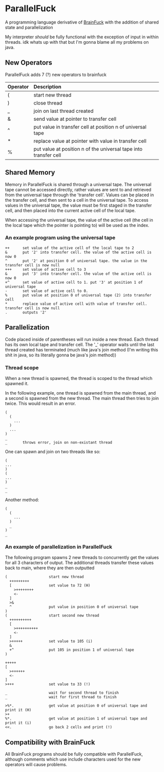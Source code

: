 # ParallelFuck

A programming language derivative of [BrainFuck](https://en.wikipedia.org/wiki/Brainfuck) with the addition of shared state and parallelization

My interpreter _should_ be fully functional with the exception of input in within threads. idk whats up with that but I'm gonna blame all my problems on java.

## New Operators

ParallelFuck adds 7 (?) new operators to brainfuck

|Operator|Description|
|:-|:-|
|(|start new thread|
|)|close thread|
|_|join on last thread created|
|&|send value at pointer to transfer cell| 
|^|put value in transfer cell at position n of universal tape|
|*|replace value at pointer with value in transfer cell|
|%|put value at position n of the universal tape into transfer cell|

## Shared Memory 

Memory in ParallelFuck is shared through a universal tape. The universal tape 
cannot be accessed directly, rather values are sent to and retrieved from the 
universal tape through the 'transfer cell'. Values can be placed in the transfer 
cell, and then sent to a cell in the universal tape. To access values in the 
universal tape, the value must be first staged in the transfer cell, and then
placed into the current active cell of the local tape.

When accessing the universal tape, the value of the active cell (the cell in the 
local tape which the pointer is pointing to) will be used as the index.

### An example program using the universal tape

```
++      set value of the active cell of the local tape to 2
&       put '2' into transfer cell. the value of the active cell is now 0
^       put '2' at position 0 of universal tape. the value in the transfer cell is now null 
+++     set value of active cell to 3
&       put '3' into transfer cell. the value of the active cell is now 0
+^      set value of active cell to 1. put '3' at position 1 of universal tape
-       set value of active cell to 0.
%       put value at position 0 of universal tape (2) into transfer cell
*       replace value of active cell with value of transfer cell. transfer cell is now null
.       outputs '2'
```

## Parallelization

Code placed inside of parentheses will run inside a new thread. Each thread has 
its own local tape and transfer cell. The '_' operator waits until the last thread 
created has terminated (much like java's join method (I'm writing this shit in java, 
so its literally gonna be java's join method))

### Thread scope

When a new thread is spawned, the thread is scoped to the thread which spawned it.

In the following example, one thread is spawned from the main thread, and a second is 
spawned from the new thread. The main thread then tries to join twice. This would result
in an error. 

```
(
  (
    ...
  )
  ...
)
_
_       throws error, join on non-existant thread
```

One can spawn and join on two threads like so:

```
(
...
)
(
...
)
_
_
```

Another method:

```
(
  (
    ...
  )
  _
)
_
```

### An example of parallelization in ParallelFuck

The following program spawns 2 new threads to concurrently get the values for all 3 
characters of output. The additional threads transfer these values back to main, where 
they are then outputted


```
(                   start new thread
  +++++++++
  [                 set value to 72 (H)
    >++++++++
    <-
  ]
  >&
  ^                 put value in position 0 of universal tape
)
(                   start second new thread
  ++++++++++
  [
    >++++++++++
    <-
  ]
  >+++++            set value to 105 (i)
  &
  +^                put 105 in position 1 of universal tape
)

+++++
[
  >++++++
  <-
]
>+++                set value to 33 (!)

_                   wait for second thread to finish
_                   wait for first thread to finish

>%*.                get value at position 0 of universal tape and print it (H)
>+
%*.                 get value at position 1 of universal tape and print it (i)
<<.                 go back 2 cells and print (!)
```

## Compatibility with BrainFuck

All BrainFuck programs should be fully compatible with ParallelFuck, although comments
which use include characters used for the new operators will cause problems.
